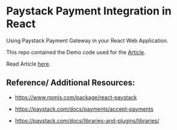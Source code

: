 # Paystack Payment Integration in React

Using Paystack Payment Gateway in your React Web Application.

This repo contained the Demo code used for the [Article](https://juggernaut.hashnode.dev/paystack-payment-integration-in-react).

Read Article [here](https://juggernaut.hashnode.dev/paystack-payment-integration-in-react).

## Reference/ Additional Resources:

- https://www.npmjs.com/package/react-paystack

- https://paystack.com/docs/payments/accept-payments

- https://paystack.com/docs/libraries-and-plugins/libraries/

